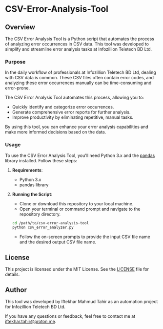 # CSV-Error-Analysis-Tool

## Overview
The CSV Error Analysis Tool is a Python script that automates the process of analyzing error occurrences in CSV data. This tool was developed to simplify and streamline error analysis tasks at Infozillion Teletech BD Ltd.

### Purpose
In the daily workflow of professionals at Infozillion Teletech BD Ltd, dealing with CSV data is common. These CSV files often contain error codes, and analyzing these error occurrences manually can be time-consuming and error-prone.

The CSV Error Analysis Tool automates this process, allowing you to:
- Quickly identify and categorize error occurrences.
- Generate comprehensive error reports for further analysis.
- Improve productivity by eliminating repetitive, manual tasks.

By using this tool, you can enhance your error analysis capabilities and make more informed decisions based on the data.

### Usage
To use the CSV Error Analysis Tool, you'll need Python 3.x and the [pandas](https://pandas.pydata.org/) library installed. Follow these steps:

1. **Requirements**:
   - Python 3.x
   - pandas library

2. **Running the Script**:
   - Clone or download this repository to your local machine.
   - Open your terminal or command prompt and navigate to the repository directory.

   ```bash
   cd /path/to/csv-error-analysis-tool
   python csv_error_analyzer.py
   ```
   - Follow the on-screen prompts to provide the input CSV file name and the desired output CSV file name.

## License

This project is licensed under the MIT License. See the [LICENSE](https://github.com/iftekharmickey/CSV-Error-Analysis-Tool/blob/main/LICENSE) file for details.

## Author

This tool was developed by Iftekhar Mahmud Tahir as an automation project for Infozillion Teletech BD Ltd.

If you have any questions or feedback, feel free to contact me at iftekhar.tahir@proton.me.
